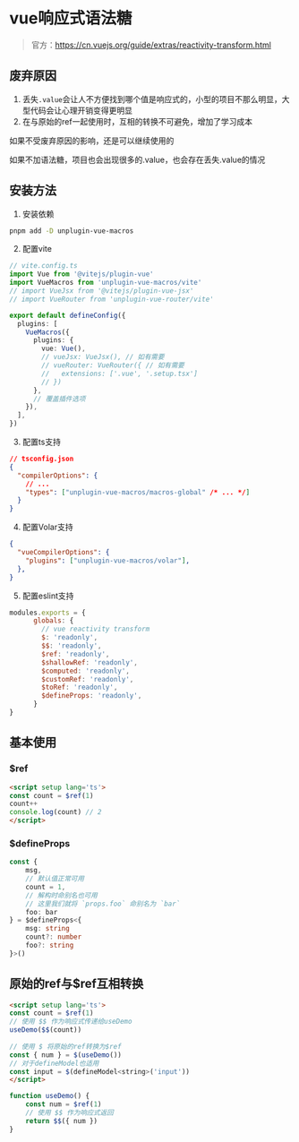 # vue响应式语法糖

> 官方：https://cn.vuejs.org/guide/extras/reactivity-transform.html

## 废弃原因

1. 丢失`.value`会让人不方便找到哪个值是响应式的，小型的项目不那么明显，大型代码会让心理开销变得更明显
2. 在与原始的ref一起使用时，互相的转换不可避免，增加了学习成本

如果不受废弃原因的影响，还是可以继续使用的

如果不加语法糖，项目也会出现很多的.value，也会存在丢失.value的情况



## 安装方法

1. 安装依赖

```bash
pnpm add -D unplugin-vue-macros
```

2. 配置vite

```ts
// vite.config.ts
import Vue from '@vitejs/plugin-vue'
import VueMacros from 'unplugin-vue-macros/vite'
// import VueJsx from '@vitejs/plugin-vue-jsx'
// import VueRouter from 'unplugin-vue-router/vite'

export default defineConfig({
  plugins: [
    VueMacros({
      plugins: {
        vue: Vue(),
        // vueJsx: VueJsx(), // 如有需要
        // vueRouter: VueRouter({ // 如有需要
        //   extensions: ['.vue', '.setup.tsx']
        // })
      },
      // 覆盖插件选项
    }),
  ],
})
```

3. 配置ts支持

```json
// tsconfig.json
{
  "compilerOptions": {
    // ...
    "types": ["unplugin-vue-macros/macros-global" /* ... */]
  }
}
```

4. 配置Volar支持

```json
{
  "vueCompilerOptions": {
    "plugins": ["unplugin-vue-macros/volar"],
  },
}
```

5. 配置eslint支持

```js
modules.exports = {
      globals: {
        // vue reactivity transform
        $: 'readonly',
        $$: 'readonly',
        $ref: 'readonly',
        $shallowRef: 'readonly',
        $computed: 'readonly',
        $customRef: 'readonly',
        $toRef: 'readonly',
        $defineProps: 'readonly',
      }
}
```

## 基本使用

### $ref

```html
<script setup lang='ts'>
const count = $ref(1)
count++
console.log(count) // 2
</script>
```

### $defineProps

```ts
const {
    msg,
    // 默认值正常可用
    count = 1,
    // 解构时命别名也可用
    // 这里我们就将 `props.foo` 命别名为 `bar`
    foo: bar
} = $defineProps<{
    msg: string
    count?: number
    foo?: string
}>()
```



## 原始的ref与$ref互相转换

```html
<script setup lang='ts'>
const count = $ref(1)
// 使用 $$ 作为响应式传递给useDemo
useDemo($$(count))
    
// 使用 $ 将原始的ref转换为$ref
const { num } = $(useDemo())
// 对于defineModel也适用
const input = $(defineModel<string>('input'))
</script>
```

```ts
function useDemo() {
    const num = $ref(1)
    // 使用 $$ 作为响应式返回
    return $$({ num })
}
```



